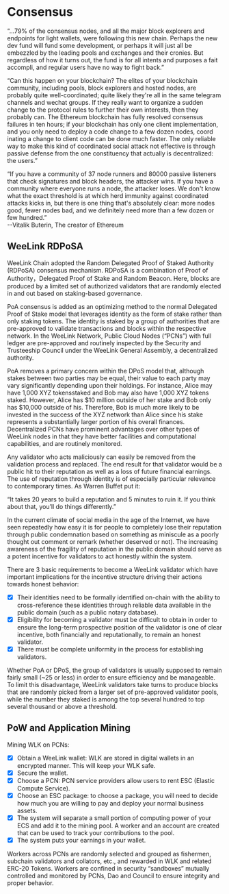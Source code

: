 # Consensus

“…79% of the consensus nodes, and all the major block explorers and endpoints for light wallets, were following this new chain. Perhaps the new dev fund will fund some development, or perhaps it will just all be embezzled by the leading pools and exchanges and their cronies. But regardless of how it turns out, the fund is for all intents and purposes a fait accompli, and regular users have no way to fight back.”&#x20;

“Can this happen on your blockchain? The elites of your blockchain community, including pools, block explorers and hosted nodes, are probably quite well-coordinated; quite likely they're all in the same telegram channels and wechat groups. If they really want to organize a sudden change to the protocol rules to further their own interests, then they probably can. The Ethereum blockchain has fully resolved consensus failures in ten hours; if your blockchain has only one client implementation, and you only need to deploy a code change to a few dozen nodes, coord inating a change to client code can be done much faster. The only reliable way to make this kind of coordinated social attack not effective is through passive defense from the one constituency that actually is decentralized: the users.”&#x20;

“If you have a community of 37 node runners and 80000 passive listeners that check signatures and block headers, the attacker wins. If you have a community where everyone runs a node, the attacker loses. We don't know what the exact threshold is at which herd immunity against coordinated attacks kicks in, but there is one thing that's absolutely clear: more nodes good, fewer nodes bad, and we definitely need more than a few dozen or few hundred.”     \
&#x20;                                                                                                \--Vitalik Buterin, The creator of Ethereum

## WeeLink RDPoSA

WeeLink Chain adopted the Random Delegated Proof of Staked Authority (RDPoSA) consensus mechanism. RDPoSA is a combination of Proof of Authority，Delegated Proof of Stake and Random Beacon. Here, blocks are produced by a limited set of authorized validators that are randomly elected in and out based on staking-based governance.

&#x20;PoA consensus is added as an optimizing method to the normal Delegated Proof of Stake model that leverages identity as the form of stake rather than only staking tokens. The identity is staked by a group of authorities that are pre-approved to validate transactions and blocks within the respective network. In the WeeLink Network, Public Cloud Nodes (“PCNs”) with full ledger are pre-approved and routinely inspected by the Security and Trusteeship Council under the WeeLink General Assembly, a decentralized authority.

&#x20;PoA removes a primary concern within the DPoS model that, although stakes between two parties may be equal, their value to each party may vary significantly depending upon their holdings. For instance, Alice may have 1,000 XYZ tokensstaked and Bob may also have 1,000 XYZ tokens staked. However, Alice has $10 million outside of her stake and Bob only has $10,000 outside of his. Therefore, Bob is much more likely to be invested in the success of the XYZ network than Alice since his stake represents a substantially larger portion of his overall finances. Decentralized PCNs have prominent advantages over other types of WeeLink nodes in that they have better facilities and computational capabilities, and are routinely monitored.&#x20;

Any validator who acts maliciously can easily be removed from the validation process and replaced. The end result for that validator would be a public hit to their reputation as well as a loss of future financial earnings. The use of reputation through identity is of especially particular relevance to contemporary times. As Warren Buffet put it:&#x20;

“It takes 20 years to build a reputation and 5 minutes to ruin it. If you think about that, you’ll do things differently.”&#x20;

In the current climate of social media in the age of the Internet, we have seen repeatedly how easy it is for people to completely lose their reputation through public condemnation based on something as miniscule as a poorly thought out comment or remark (whether deserved or not). The increasing awareness of the fragility of reputation in the public domain should serve as a potent incentive for validators to act honestly within the system.

There are 3 basic requirements to become a WeeLink validator which have important implications for the incentive structure driving their actions towards honest behavior:

* [x] Their identities need to be formally identified on-chain with the ability to cross-reference these identities through reliable data available in the public domain (such as a public notary database).&#x20;
* [x] Eligibility for becoming a validator must be difficult to obtain in order to ensure the long-term prospective position of the validator is one of clear incentive, both financially and reputationally, to remain an honest validator.&#x20;
* [x] There must be complete uniformity in the process for establishing validators.

Whether PoA or DPoS, the group of validators is usually supposed to remain fairly small (\~25 or less) in order to ensure efficiency and be manageable. To limit this disadvantage, WeeLink validators take turns to produce blocks that are randomly picked from a larger set of pre-approved validator pools, while the number they staked is among the top several hundred to top several thousand or above a threshold.



## PoW and Application Mining

Mining WLK on PCNs:

* [x] Obtain a WeeLink wallet: WLK are stored in digital wallets in an encrypted manner. This will keep your WLK safe.
* [x] Secure the wallet.
* [x] Choose a PCN: PCN service providers allow users to rent ESC (Elastic Compute Service).
* [x] Choose an ESC package: to choose a package, you will need to decide how much you are willing to pay and deploy your normal business assets.
* [x] The system will separate a small portion of computing power of your ECS and add it to the mining pool. A worker and an account are created that can be used to track your contributions to the pool.
* [x] The system puts your earnings in your wallet.

Workers across PCNs are randomly selected and grouped as fishermen, subchain validators and collators, etc., and rewarded in WLK and related ERC-20 Tokens. Workers are confined in security “sandboxes” mutually controlled and monitored by PCNs, Dao and Council to ensure integrity and proper behavior.

